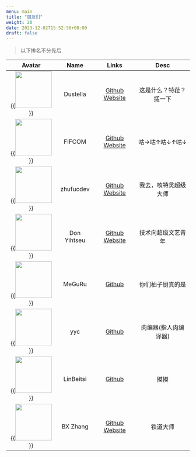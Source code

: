 ```yaml
---
menu: main
title: "朋友们"
weight: 20
date: 2023-12-02T15:52:58+08:00
draft: false
---
```


> 以下排名不分先后

|Avatar|Name|Links|Desc|
|:---:|:---:|:---:|:---:|
|{{<image src="https://img-cdn.dustella.net/avtr.jpg" width="100px" position="center">}}|Dustella|[Github](https://github.com/Dustella) [Website](https://dustella.net)|这是什么？特菈？搓一下|
|{{<image src="https://fifcom.cn/avatar/" width="100px" position="center">}}|FIFCOM|[Github](https://github.com/FIFCOM) [Website](https://blog.fifcom.cn)|咕→咕↑咕↓↑咕↓|
|{{<image src="https://www.zhufucdev.com/api/images/nU1fCI0njjDCZrvnUR9QT" width="100px" position="center">}}|zhufucdev|[Github](https://github.com/zhufucdev) [Website](https://www.zhufucdev.com)|我去，咳特灵超级大师|
|{{<image src="https://blog.yizhou.ac.cn/img/avatar.jpg" width="100px" height="100px" position="center" style="object-fit: cover;">}}|Don Yihtseu|[Github](https://github.com/tsurumi-yizhou) [Website](https://blog.yizhou.ac.cn)|技术向超级文艺青年|
|{{<image src="https://avatars.githubusercontent.com/u/78577600" width="100px" position="center">}}|MeGuRu|[Github](https://github.com/MeguruForever)|你们柚子厨真的是|
|{{<image src="https://avatars.githubusercontent.com/u/118108434" width="100px" position="center">}}|yyc|[Github](https://github.com/yyc2004)|肉编器(指人肉编译器)|
|{{<image src="https://avatars.githubusercontent.com/u/58358419" width="100px" position="center">}}|LinBeitsi|[Github](https://github.com/NevadaCities)|摸摸|
|{{<image src="https://avatars.githubusercontent.com/u/25097028" width="100px" position="center">}}|BX Zhang|[Github](https://github.com/zbx1425) [Website](hhttps://www.zbx1425.cn/)|铁道大师|

